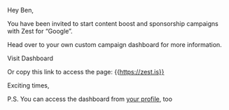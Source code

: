 Hey Ben,

You have been invited to start content boost and sponsorship campaigns
with Zest for “Google”.

Head over to your own custom campaign dashboard for more information.

Visit Dashboard

Or copy this link to access the page: {{https://zest.is}}

Exciting times,


P.S. You can access the dashboard from [your
profile](https://distilled.zest.is/zester/benjamin-salomon), too
